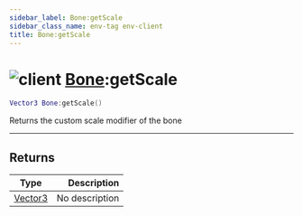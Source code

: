 ```yaml
---
sidebar_label: Bone:getScale
sidebar_class_name: env-tag env-client
title: Bone:getScale
---
```


# <img src='/img/wiki/client.png' alt='client' classname='env-tag' /> [Bone](../bone/README.md):getScale

```lua
Vector3 Bone:getScale()
```

Returns the custom scale modifier of the bone<br/>

-----------------
## Returns

| Type   | Description |
| ------ | ----------: |
| [Vector3](../vector3/README.md) | No description |
